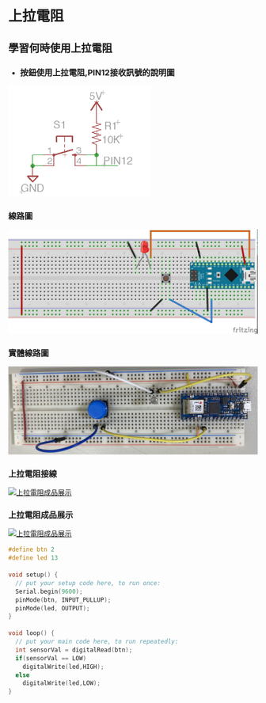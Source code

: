 # 上拉電阻
## 學習何時使用上拉電阻

- ### 按鈕使用上拉電阻,PIN12接收訊號的說明圖

![](button02.png)



### 線路圖
![上拉電阻線路圖](上拉電阻_bb.jpg)

### 實體線路圖
![成品](IMG_0372.jpg)

### 上拉電阻接線
[![上拉電阻成品展示](https://img.youtube.com/vi/y28I-Kwlljg/2.jpg)](https://youtu.be/y28I-Kwlljg)

### 上拉電阻成品展示
[![上拉電阻成品展示](https://img.youtube.com/vi/_LYhqSXSdy8/1.jpg)](https://youtu.be/_LYhqSXSdy8)



```C++
#define btn 2
#define led 13

void setup() {
  // put your setup code here, to run once:
  Serial.begin(9600);
  pinMode(btn, INPUT_PULLUP);
  pinMode(led, OUTPUT);
}

void loop() {
  // put your main code here, to run repeatedly:
  int sensorVal = digitalRead(btn);
  if(sensorVal == LOW)
    digitalWrite(led,HIGH);
  else
    digitalWrite(led,LOW);
}
```

